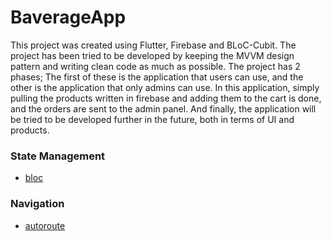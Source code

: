 # BaverageApp

This project was created using Flutter, Firebase and BLoC-Cubit. The project has been tried to be developed by keeping the MVVM design pattern and writing clean code as much as possible. The project has 2 phases; The first of these is the application that users can use, and the other is the application that only admins can use. In this application, simply pulling the products written in firebase and adding them to the cart is done, and the orders are sent to the admin panel. And finally, the application will be tried to be developed further in the future, both in terms of UI and products.

### State Management

- [bloc](https://pub.dev/packages/flutter_bloc)

### Navigation

- [autoroute](https://pub.dev/packages/auto_route)